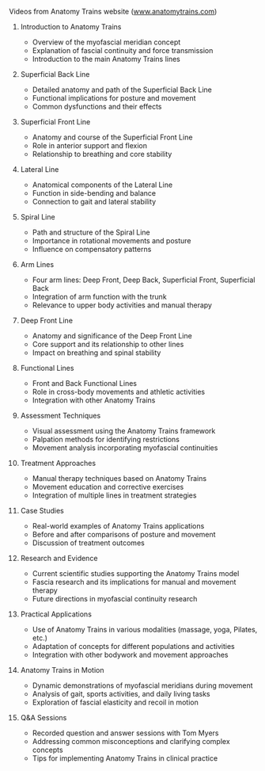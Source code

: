 Videos from Anatomy Trains website (www.anatomytrains.com)

1. Introduction to Anatomy Trains
   - Overview of the myofascial meridian concept
   - Explanation of fascial continuity and force transmission
   - Introduction to the main Anatomy Trains lines

2. Superficial Back Line
   - Detailed anatomy and path of the Superficial Back Line
   - Functional implications for posture and movement
   - Common dysfunctions and their effects

3. Superficial Front Line
   - Anatomy and course of the Superficial Front Line
   - Role in anterior support and flexion
   - Relationship to breathing and core stability

4. Lateral Line
   - Anatomical components of the Lateral Line
   - Function in side-bending and balance
   - Connection to gait and lateral stability

5. Spiral Line
   - Path and structure of the Spiral Line
   - Importance in rotational movements and posture
   - Influence on compensatory patterns

6. Arm Lines
   - Four arm lines: Deep Front, Deep Back, Superficial Front, Superficial Back
   - Integration of arm function with the trunk
   - Relevance to upper body activities and manual therapy

7. Deep Front Line
   - Anatomy and significance of the Deep Front Line
   - Core support and its relationship to other lines
   - Impact on breathing and spinal stability

8. Functional Lines
   - Front and Back Functional Lines
   - Role in cross-body movements and athletic activities
   - Integration with other Anatomy Trains

9. Assessment Techniques
   - Visual assessment using the Anatomy Trains framework
   - Palpation methods for identifying restrictions
   - Movement analysis incorporating myofascial continuities

10. Treatment Approaches
    - Manual therapy techniques based on Anatomy Trains
    - Movement education and corrective exercises
    - Integration of multiple lines in treatment strategies

11. Case Studies
    - Real-world examples of Anatomy Trains applications
    - Before and after comparisons of posture and movement
    - Discussion of treatment outcomes

12. Research and Evidence
    - Current scientific studies supporting the Anatomy Trains model
    - Fascia research and its implications for manual and movement therapy
    - Future directions in myofascial continuity research

13. Practical Applications
    - Use of Anatomy Trains in various modalities (massage, yoga, Pilates, etc.)
    - Adaptation of concepts for different populations and activities
    - Integration with other bodywork and movement approaches

14. Anatomy Trains in Motion
    - Dynamic demonstrations of myofascial meridians during movement
    - Analysis of gait, sports activities, and daily living tasks
    - Exploration of fascial elasticity and recoil in motion

15. Q&A Sessions
    - Recorded question and answer sessions with Tom Myers
    - Addressing common misconceptions and clarifying complex concepts
    - Tips for implementing Anatomy Trains in clinical practice